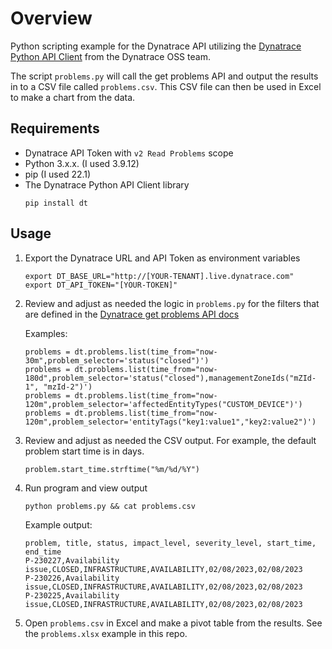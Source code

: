 # Overview

Python scripting example for the Dynatrace API utilizing the [Dynatrace Python API Client](https://github.com/dynatrace-oss/api-client-python) from the Dynatrace OSS team.

The script `problems.py` will call the get problems API and output the results in to a CSV file called `problems.csv`.  This CSV file can then be used in Excel to make a chart from the data.

## Requirements

* Dynatrace API Token with `v2 Read Problems` scope
* Python 3.x.x. (I used 3.9.12)
* pip (I used 22.1)
* The Dynatrace Python API Client library
  ```
  pip install dt
  ```
  
## Usage

1. Export the Dynatrace URL and API Token as environment variables

    ```
    export DT_BASE_URL="http://[YOUR-TENANT].live.dynatrace.com"
    export DT_API_TOKEN="[YOUR-TOKEN]"
    ```
    
1. Review and adjust as needed the logic in `problems.py` for the filters that are defined in the [Dynatrace get problems API docs](https://www.dynatrace.com/support/help/dynatrace-api/environment-api/problems-v2/problems/get-problems-list) 

    Examples:
    
    ```
    problems = dt.problems.list(time_from="now-30m",problem_selector='status("closed")')
    problems = dt.problems.list(time_from="now-180d",problem_selector='status("closed"),managementZoneIds("mZId-1", "mzId-2")')
    problems = dt.problems.list(time_from="now-120m",problem_selector='affectedEntityTypes("CUSTOM_DEVICE")')
    problems = dt.problems.list(time_from="now-120m",problem_selector='entityTags("key1:value1","key2:value2")')
    ```
    
2. Review and adjust as needed the CSV output.  For example, the default problem start time is in days.

    ```
    problem.start_time.strftime("%m/%d/%Y")
    ```

3. Run program and view output
    ```
    python problems.py && cat problems.csv
    ```
    
    Example output:
    ```
    problem, title, status, impact_level, severity_level, start_time, end_time
    P-230227,Availability issue,CLOSED,INFRASTRUCTURE,AVAILABILITY,02/08/2023,02/08/2023
    P-230226,Availability issue,CLOSED,INFRASTRUCTURE,AVAILABILITY,02/08/2023,02/08/2023
    P-230225,Availability issue,CLOSED,INFRASTRUCTURE,AVAILABILITY,02/08/2023,02/08/2023
    ```
  
4. Open `problems.csv` in Excel and make a pivot table from the results.  See the `problems.xlsx` example in this repo.

